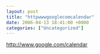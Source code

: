 ```yaml
---
layout: post
title: "httpwwwgooglecomcalendar"
date: 2006-04-13 18:41:00 +0000
categories: ["Uncategorized"]
---
```


http://www.google.com/calendar